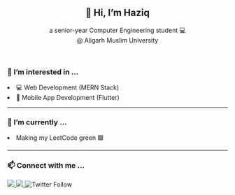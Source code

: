 <div align='center'>
  <h2>👋 Hi, I’m Haziq </h2>
  <p> a senior-year Computer Engineering student 💻<br>
  @ Aligarh Muslim University
  </p>
</div>

<br>
<h3>👀 I’m interested in ...</h3>
<li>💻 Web Development (MERN Stack)</li>
<li>📱 Mobile App Development (Flutter)</li>

<hr>

<h3>🌱 I’m currently ...</h3>
<li>Making my LeetCode green 🟩</li>

<hr>

<h3>📫 Connect with me ...</h3>
<a href="https://www.linkedin.com/in/hzq/" target="_blank">
<img src="https://img.shields.io/badge/LinkedIn-0077B5?style=for-the-badge&logo=linkedin&logoColor=white">
</a>
<a href="https://www.instagram.com/haziqkhaan/" target="_blank">
<img src="https://img.shields.io/badge/Instagram-E4405F?style=for-the-badge&logo=instagram&logoColor=white" >
</a>
<img alt="Twitter Follow" src="https://img.shields.io/twitter/follow/haziqkhan__?style=social">

<!---
haaaziq/haaaziq is a ✨ special ✨ repository because its `README.md` (this file) appears on your GitHub profile.
You can click the Preview link to take a look at your changes.
--->
